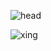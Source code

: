 ![head](https://tvax4.sinaimg.cn/large/007F3CC8ly1h0jpt2963nj30qn0qngq5.jpg)



![xing](https://tva2.sinaimg.cn/large/007F3CC8ly1h0jptxb2idj30230233yg.jpg)

